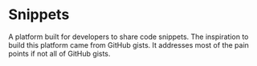 # Snippets
A platform built for developers to share code snippets. The inspiration to build this platform came from GitHub gists.
It addresses most of the pain points if not all of GitHub gists. 